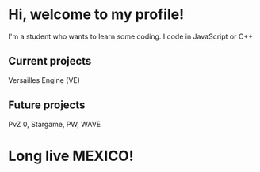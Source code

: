 # Hi, welcome to my profile!
 I'm a student who wants to learn some coding. I code in JavaScript or C++
 ## Current projects
 Versailles Engine (VE)
 ## Future projects
 PvZ 0, Stargame, PW, WAVE
# Long live MEXICO!
